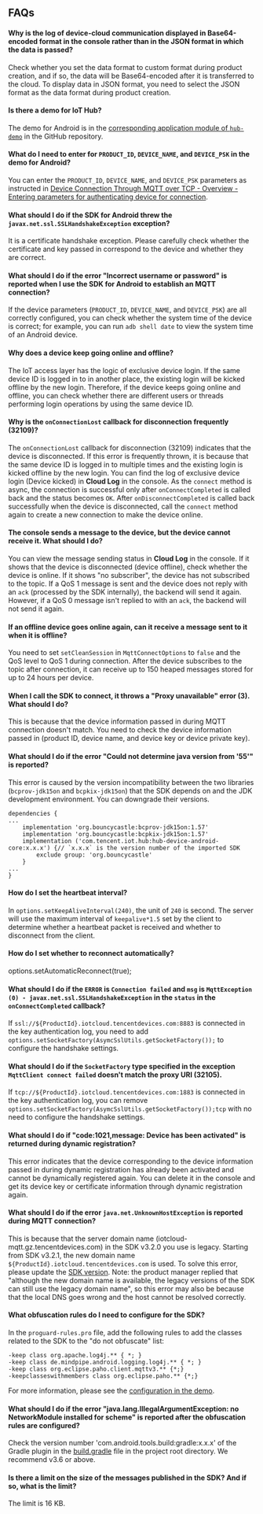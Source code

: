 ## FAQs

#### Why is the log of device-cloud communication displayed in Base64-encoded format in the console rather than in the JSON format in which the data is passed?

Check whether you set the data format to custom format during product creation, and if so, the data will be Base64-encoded after it is transferred to the cloud. To display data in JSON format, you need to select the JSON format as the data format during product creation.

#### Is there a demo for IoT Hub?

The demo for Android is in the [corresponding application module of `hub-demo`](../../hub-android-demo) in the GitHub repository.

#### What do I need to enter for `PRODUCT_ID`, `DEVICE_NAME`, and `DEVICE_PSK` in the demo for Android?

You can enter the `PRODUCT_ID`, `DEVICE_NAME`, and `DEVICE_PSK` parameters as instructed in [Device Connection Through MQTT over TCP - Overview - Entering parameters for authenticating device for connection](../../hub-device-android/docs/Device-Connection-Through-MQTT-over-TCP.md#Entering-parameters-for-authenticating-device-for-connection).

#### What should I do if the SDK for Android threw the `javax.net.ssl.SSLHandshakeException` exception?

It is a certificate handshake exception. Please carefully check whether the certificate and key passed in correspond to the device and whether they are correct.

#### What should I do if the error "Incorrect username or password" is reported when I use the SDK for Android to establish an MQTT connection?

If the device parameters (`PRODUCT_ID`, `DEVICE_NAME`, and `DEVICE_PSK`) are all correctly configured, you can check whether the system time of the device is correct; for example, you can run `adb shell date` to view the system time of an Android device.

#### Why does a device keep going online and offline?

The IoT access layer has the logic of exclusive device login. If the same device ID is logged in to in another place, the existing login will be kicked offline by the new login. Therefore, if the device keeps going online and offline, you can check whether there are different users or threads performing login operations by using the same device ID.

#### Why is the `onConnectionLost` callback for disconnection frequently (32109)?

The `onConnectionLost` callback for disconnection (32109) indicates that the device is disconnected. If this error is frequently thrown, it is because that the same device ID is logged in to multiple times and the existing login is kicked offline by the new login. You can find the log of exclusive device login (Device kicked) in **Cloud Log** in the console. As the `connect` method is async, the connection is successful only after `onConnectCompleted` is called back and the status becomes `OK`. After `onDisconnectCompleted` is called back successfully when the device is disconnected, call the `connect` method again to create a new connection to make the device online.

#### The console sends a message to the device, but the device cannot receive it. What should I do?

You can view the message sending status in **Cloud Log** in the console. If it shows that the device is disconnected (device offline), check whether the device is online. If it shows "no subscriber", the device has not subscribed to the topic. If a QoS 1 message is sent and the device does not reply with an `ack` (processed by the SDK internally), the backend will send it again. However, if a QoS 0 message isn't replied to with an `ack`, the backend will not send it again.

#### If an offline device goes online again, can it receive a message sent to it when it is offline?

You need to set `setCleanSession` in `MqttConnectOptions` to `false` and the QoS level to QoS 1 during connection. After the device subscribes to the topic after connection, it can receive up to 150 heaped messages stored for up to 24 hours per device.

#### When I call the SDK to connect, it throws a "Proxy unavailable" error (3). What should I do?

This is because that the device information passed in during MQTT connection doesn't match. You need to check the device information passed in (product ID, device name, and device key or device private key).

#### What should I do if the error "Could not determine java version from '55'" is reported?

This error is caused by the version incompatibility between the two libraries (`bcprov-jdk15on` and `bcpkix-jdk15on`) that the SDK depends on and the JDK development environment. You can downgrade their versions.
```
dependencies {
...
    implementation 'org.bouncycastle:bcprov-jdk15on:1.57'
    implementation 'org.bouncycastle:bcpkix-jdk15on:1.57'
    implementation ('com.tencent.iot.hub:hub-device-android-core:x.x.x') {// `x.x.x` is the version number of the imported SDK
        exclude group: 'org.bouncycastle'
    }
...
}
```

#### How do I set the heartbeat interval?
In `options.setKeepAliveInterval(240)`, the unit of `240` is second. The server will use the maximum interval of `keepalive*1.5` set by the client to determine whether a heartbeat packet is received and whether to disconnect from the client.

#### How do I set whether to reconnect automatically?
options.setAutomaticReconnect(true);

#### What should I do if the `ERROR` is `Connection failed` and `msg` is `MqttException (0) - javax.net.ssl.SSLHandshakeException` in the `status` in the `onConnectCompleted` callback?
If `ssl://${ProductId}.iotcloud.tencentdevices.com:8883` is connected in the key authentication log, you need to add `options.setSocketFactory(AsymcSslUtils.getSocketFactory());` to configure the handshake settings.

#### What should I do if the `SocketFactory` type specified in the exception `MqttClient connect failed` doesn't match the proxy URI (32105).
If `tcp://${ProductId}.iotcloud.tencentdevices.com:1883` is connected in the key authentication log, you can remove `options.setSocketFactory(AsymcSslUtils.getSocketFactory());tcp` with no need to configure the handshake settings.

#### What should I do if "code:1021,message: Device has been activated" is returned during dynamic registration?
This error indicates that the device corresponding to the device information passed in during dynamic registration has already been activated and cannot be dynamically registered again. You can delete it in the console and get its device key or certificate information through dynamic registration again.

#### What should I do if the error `java.net.UnknownHostException` is reported during MQTT connection?
This is because that the server domain name (iotcloud-mqtt.gz.tencentdevices.com) in the SDK v3.2.0 you use is legacy. Starting from SDK v3.2.1, the new domain name `${ProductId}.iotcloud.tencentdevices.com` is used. To solve this error, please update the [SDK version](https://github.com/tencentyun/iot-device-java/releases). Note: the product manager replied that "although the new domain name is available, the legacy versions of the SDK can still use the legacy domain name", so this error may also be because that the local DNS goes wrong and the host cannot be resolved correctly.

#### What obfuscation rules do I need to configure for the SDK?
In the `proguard-rules.pro` file, add the following rules to add the classes related to the SDK to the "do not obfuscate" list:
```
-keep class org.apache.log4j.** { *; }
-keep class de.mindpipe.android.logging.log4j.** { *; }
-keep class org.eclipse.paho.client.mqttv3.** {*;}
-keepclasseswithmembers class org.eclipse.paho.** {*;}
```
For more information, please see the [configuration in the demo](../../hub-android-demo/proguard-rules.pro).

#### What should I do if the error "java.lang.IllegalArgumentException: no NetworkModule installed for scheme" is reported after the obfuscation rules are configured?
Check the version number 'com.android.tools.build:gradle:x.x.x' of the Gradle plugin in the [build.gradle](../../../build.gradle) file in the project root directory. We recommend v3.6 or above.

#### Is there a limit on the size of the messages published in the SDK? And if so, what is the limit?
The limit is 16 KB.

